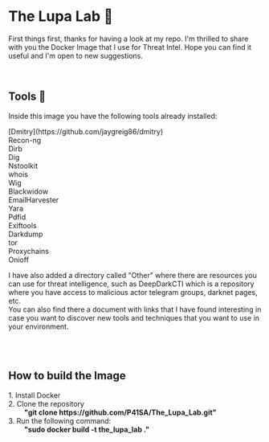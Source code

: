 <h1> The Lupa Lab &#128270</h1>
<p>First things first, thanks for having a look at my repo. I'm thrilled to share with you the Docker Image that I use for Threat Intel. Hope you can find it useful and I'm open to new suggestions.</p>
<br>
<h2>Tools &#128295;</h2>
<p>Inside this image you have the following tools already installed: <br>
<p>[Dmitry](https://github.com/jaygreig86/dmitry) <br>
Recon-ng <br>
Dirb <br>
Dig <br>
Nstoolkit <br>
whois <br>
Wig <br>
Blackwidow <br>
EmailHarvester <br>
Yara <br>
Pdfid <br>
Exiftools<br>
Darkdump<br>
tor<br>
Proxychains<br>
Onioff</p>
<p>I have also added a directory called "Other" where there are resources you can use for threat intelligence, such as DeepDarkCTI which is a repository where you have access to malicious actor telegram groups, darknet pages, etc. <br> 
You can also find there a document with links that I have found interesting in case you want to discover new tools and techniques that you want to use in your environment. </p><br>
<br>
<h2>How to build the Image</h2>
<p>1. Install Docker<br>
2. Clone the repository<br>
  &nbsp; &nbsp; &nbsp; &nbsp; <b>"git clone https://github.com/P41SA/The_Lupa_Lab.git"</b> <br>
3. Run the following command:<br>
  &nbsp; &nbsp; &nbsp; &nbsp; <b>"sudo docker build -t the_lupa_lab ."</b>
</p>




